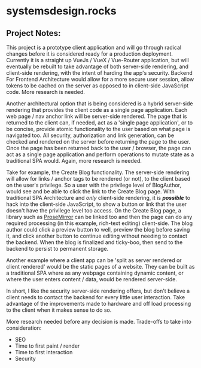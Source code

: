 # systemsdesign.rocks

## Project Notes:

This project is a prototype client application and will go through radical changes before it is considered ready for a production deployment. Currently it is a straight up VueJs / VueX / Vue-Router application, but will eventually be rebuilt to take advantage of both server-side rendering, and client-side rendering, with the intent of harding the app's security. Backend For Frontend Architecture would allow for a more secure user session, allow tokens to be cached on the server as opposed to in client-side JavaScript code. More research is needed.

Another architectural option that is being considered is a hybrid server-side rendering that provides the client code as a single page application. Each web page / nav anchor link will be server-side rendered. The page that is returned to the client can, if needed, act as a 'single page application', or to be concise, provide atomic functionality to the user based on what page is navigated too. All security, authorization and link generation, can be checked and rendered on the server before returning the page to the user. Once the page has been returned back to the user / browser, the page can act as a single page application and perform operations to mutate state as a traditional SPA would. Again, more research is needed.

Take for example, the Create Blog functionality. The server-side rendering will allow for links / anchor tags to be rendered (or not), to the client based on the user's privilege. So a user with the privilege level of BlogAuthor, would see and be able to click the link to the Create Blog page. With traditional SPA Architecture and *only* client-side rendering, it is **_possible_** to hack into the client-side JavaScript, to show a button or link that the user doesn't have the privilege level too access. On the Create Blog page, a library such as [ProseMirror](https://prosemirror.net) can be linked too and then the page can do any required processing (in this example, rich-text editing) client-side. The blog author could click a preview button to well, preview the blog before saving it, and click another button to continue editing without needing to contact the backend. When the blog is finalized and ticky-boo, then send to the backend to persist to permanent storage.

Another example where a client app can be 'split as server rendered or client rendered' would be the static pages of a website. They can be built as a traditional SPA where as any webpage containing dynamic content, or where the user enters content / data, would be rendered server-side.

In short, I like the security server-side rendering offers, but don't believe a client needs to contact the backend for every little user interaction. Take advantage of the improvements made to hardware and off load processing to the client when it makes sense to do so.

More research needed before any decision is made. 
Trade-offs to take into consideration:
* SEO
* Time to first paint / render
* Time to first interaction
* Security


